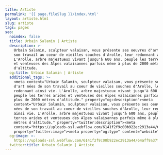 ```yaml
---
title: Artiste
permalink: '{{ page.fileSlug }}/index.html'
layout: artiste.html
slug: artiste
tags: pages
seo:
  noindex: false
  title: Urbain Salamin | Artiste
  description: >-
    Urbain Salamin, sculpteur valaisan, vous présente ses oeuvres d'art nées de
    son travail au coeur de vieilles souches d'Arolle, leur redonnant ainsi vie.
    L'Arolle, arbre majestueux vivant jusqu'à 600 ans, peuple les terres arides
    et venteuses des Alpes valaisannes parfois même à plus de 2000 mètres
    d'altitude.
  og:title: Urbain Salamin | Artiste
  additional_tags: >-
    <meta content="Urbain Salamin, sculpteur valaisan, vous présente ses oeuvres
    d'art nées de son travail au coeur de vieilles souches d'Arolle, leur
    redonnant ainsi vie. L'Arolle, arbre majestueux vivant jusqu'à 600 ans,
    peuple les terres arides et venteuses des Alpes valaisannes parfois même à
    plus de 2000 mètres d'altitude." property="og:description"><meta
    content="Urbain Salamin, sculpteur valaisan, vous présente ses oeuvres d'art
    nées de son travail au coeur de vieilles souches d'Arolle, leur redonnant
    ainsi vie. L'Arolle, arbre majestueux vivant jusqu'à 600 ans, peuple les
    terres arides et venteuses des Alpes valaisannes parfois même à plus de 2000
    mètres d'altitude." property="twitter:description"><meta
    content="https://uploads-ssl.webflow.com/6141f2f9c00b922ec2913a44/64aff9a37fdb8745b1e7da76_open-graph.jpg"
    property="twitter:image"><meta property="og:type" content="website">
  og:image: >-
    https://uploads-ssl.webflow.com/6141f2f9c00b922ec2913a44/64aff9a37fdb8745b1e7da76_open-graph.jpg
  twitter:title: Urbain Salamin | Artiste
---
```



